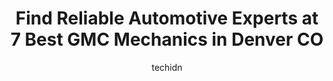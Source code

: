 ---
layout: ampstory
image: https://images.unsplash.com/photo-1596179570006-e6b11fac059b?ixlib=rb-4.0.3&ixid=MnwxMjA3fDB8MHxwaG90by1wYWdlfHx8fGVufDB8fHx8&auto=format&fit=crop&w=640&h=853&q=80
author: techidn
featured: false
description: Searching for the finest GMC Mechanic in Denver CO, USA? Look no further than the 7 best GMC Mechanic in the area, where youll find a team of highly qualified professionals ready to handle 
title: Find Reliable Automotive Experts at 7 Best GMC Mechanics in Denver CO
cover:
   title: Find Reliable Automotive Experts at 7 Best GMC Mechanics in Denver CO
   subtitle: Rickpate
   background: https://images.unsplash.com/photo-1596179570006-e6b11fac059b?ixlib=rb-4.0.3&ixid=MnwxMjA3fDB8MHxwaG90by1wYWdlfHx8fGVufDB8fHx8&auto=format&fit=crop&w=640&h=853&q=80

pages: 
 - layout: thirds
   top: <h1>#1 Mancinellis Auto Repair Center</h1>
   bottom: "<p>I really appreciated this place as I was looking for a replacement for my old mechanic who retired. Everyone in the shop is very friendly.  I think I had a little sticker</p>"
   background: https://www.knot35.com/toplist/wp-content/uploads/2023/06/best-gmc-mechanic-1-in-denver-co-1685832928.jpeg
   backgroundblur: true
 - layout: thirds
   top: <h1>#2 Community Auto Repair</h1>
   bottom: "<p>1200 S Santa Fe Dr, Denver, CO 80223, United States</p>"
   background: https://www.knot35.com/toplist/wp-content/uploads/2023/06/best-gmc-mechanic-2-in-denver-co-1685832928.jpeg
   cta:
      link: https://www.knot35.com/toplist/find-reliable-automotive-experts-at-7-best-gmc-mechanics-in-denver-co/
      text: Find Reliable Automotive Experts at 7 Best GMC Mechanics in Denver CO
 - layout: thirds
   top: <h1>#3 Bills Crestmoor Automotive</h1>
   bottom: "<p>1904 S Holly St, Denver, CO 80222, United States</p>"
   background: https://www.knot35.com/toplist/wp-content/uploads/2023/06/best-gmc-mechanic-3-in-denver-co-1685832929.jpeg
   cta:
      link: https://www.knot35.com/toplist/find-reliable-automotive-experts-at-7-best-gmc-mechanics-in-denver-co/
      text: Find Reliable Automotive Experts at 7 Best GMC Mechanics in Denver CO
 - layout: thirds
   top: <h1>#4 Pro Import Denver</h1>
   bottom: "<p>7667 E Iliff Ave suite e, Denver, CO 80231, United States</p>"
   background: https://images.unsplash.com/photo-1595364397663-fca4f075d796?ixlib=rb-4.0.3&ixid=MnwxMjA3fDB8MHxwaG90by1wYWdlfHx8fGVufDB8fHx8&auto=format&fit=crop&w=640&h=853&q=80
   cta:
      link: https://www.knot35.com/toplist/find-reliable-automotive-experts-at-7-best-gmc-mechanics-in-denver-co/
      text: Find Reliable Automotive Experts at 7 Best GMC Mechanics in Denver CO
 - layout: thirds
   top: <h1>#5 Champa Auto Repair & Collision Center</h1>
   bottom: "<p>2218 Champa St, Denver, CO 80205, United States</p>"
   background: https://images.unsplash.com/photo-1518640467707-6811f4a6ab73?ixlib=rb-4.0.3&ixid=MnwxMjA3fDB8MHxwaG90by1wYWdlfHx8fGVufDB8fHx8&auto=format&fit=crop&w=640&h=853&q=80
   cta:
      link: https://www.knot35.com/toplist/find-reliable-automotive-experts-at-7-best-gmc-mechanics-in-denver-co/
      text: Find Reliable Automotive Experts at 7 Best GMC Mechanics in Denver CO
 - layout: thirds
   top: <h1>#6 Maple Garage Auto Repair</h1>
   bottom: "<p>134 S Broadway, Denver, CO 80209, United States</p>"
   background: https://images.unsplash.com/photo-1489694553447-4c9339da310d?ixlib=rb-4.0.3&ixid=MnwxMjA3fDB8MHxwaG90by1wYWdlfHx8fGVufDB8fHx8&auto=format&fit=crop&w=640&h=853&q=80
   cta:
      link: https://www.knot35.com/toplist/find-reliable-automotive-experts-at-7-best-gmc-mechanics-in-denver-co/
      text: Find Reliable Automotive Experts at 7 Best GMC Mechanics in Denver CO
 - layout: thirds
   top: <h1>#7 Loris & Eddies Auto Repair</h1>
   bottom: "<p>2240 S Jason St, Denver, CO 80223, United States</p>"
   background: https://images.unsplash.com/photo-1527067829737-402993088e6b?ixlib=rb-4.0.3&ixid=MnwxMjA3fDB8MHxwaG90by1wYWdlfHx8fGVufDB8fHx8&auto=format&fit=crop&w=640&h=853&q=80
   cta:
      link: https://www.knot35.com/toplist/find-reliable-automotive-experts-at-7-best-gmc-mechanics-in-denver-co/
      text: Find Reliable Automotive Experts at 7 Best GMC Mechanics in Denver CO
 - layout: thirds
   middle: Continue reading...
   background: https://images.unsplash.com/photo-1604871000636-074fa5117945?ixlib=rb-4.0.3&ixid=MnwxMjA3fDB8MHxwaG90by1wYWdlfHx8fGVufDB8fHx8&auto=format&fit=crop&w=640&h=853&q=80
   cta:
      link: https://www.knot35.com/toplist/find-reliable-automotive-experts-at-7-best-gmc-mechanics-in-denver-co/
      text: Find Reliable Automotive Experts at 7 Best GMC Mechanics in Denver CO
      
---